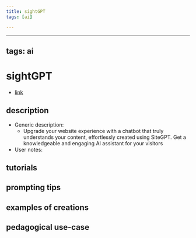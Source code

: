 ```yaml
---
title: sightGPT
tags: [ai]

---
```


---
tags: ai 
---


# sightGPT


* [link](https://sitegpt.ai/?via=ffmedia)

## description
* Generic description: 
    * Upgrade your website experience with a chatbot that truly understands your content, effortlessly created using SiteGPT. Get a knowledgeable and engaging AI assistant for your visitors
* User notes:

## tutorials

## prompting tips

## examples of creations 

## pedagogical use-case 